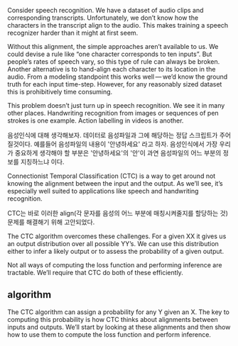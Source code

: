 

Consider speech recognition. We have a dataset of audio clips and corresponding transcripts. Unfortunately, we don’t know how the characters in the transcript align to the audio. This makes training a speech recognizer harder than it might at first seem.

Without this alignment, the simple approaches aren’t available to us. We could devise a rule like “one character corresponds to ten inputs”. But people’s rates of speech vary, so this type of rule can always be broken. Another alternative is to hand-align each character to its location in the audio. From a modeling standpoint this works well — we’d know the ground truth for each input time-step. However, for any reasonably sized dataset this is prohibitively time consuming.

This problem doesn’t just turn up in speech recognition. We see it in many other places. Handwriting recognition from images or sequences of pen strokes is one example. Action labelling in videos is another.

음성인식에 대해 생각해보자.
데이터로 음성파일과 그에 해당하는 정답 스크립트가 주어질것이다.
예를들어 음성파일의 내용이 '안녕하세요' 라고 하자.
음성인식에서 가장 우리가 중요하게 생각해야 할 부분은 '안녕하세요'의 '안'이 과연 음성파일의 어느 부분의 정보를 지칭하느냐 이다.

Connectionist Temporal Classification (CTC) is a way to get around not knowing the alignment between the input and the output. As we’ll see, it’s especially well suited to applications like speech and handwriting recognition.

CTC는 바로 이러한 align(각 문자를 음성의 어느 부분에 매칭시켜줄지를 할당하는 것) 문제를 해결해기 위해 고안되었다.

The CTC algorithm overcomes these challenges. For a given XX it gives us an output distribution over all possible YY’s. We can use this distribution either to infer a likely output or to assess the probability of a given output.

Not all ways of computing the loss function and performing inference are tractable. We’ll require that CTC do both of these efficiently.

## algorithm

The CTC algorithm can assign a probability for any Y given an X. The key to computing this probability is how CTC thinks about alignments between inputs and outputs. We’ll start by looking at these alignments and then show how to use them to compute the loss function and perform inference.



